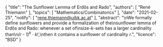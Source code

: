 {
    "title": "The Sunflower Lemma of Erdős and Rado",
    "authors": [
        "René Thiemann"
    ],
    "topics": [
        "Mathematics/Combinatorics"
    ],
    "date": "2021-02-25",
    "notify": [
        "rene.thiemann@uibk.ac.at"
    ],
    "abstract": "\nWe formally define sunflowers and provide a formalization of the\nsunflower lemma of Erd&odblac;s and Rado: whenever a set of\nsize-<i>k</i>-sets has a larger cardinality than\n<i>(r - 1)<sup>k</sup> &middot; k!</i>,\nthen it contains a sunflower of cardinality <i>r</i>.",
    "licence": "BSD"
}